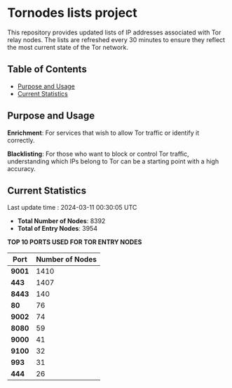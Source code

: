 # Tornodes lists project

This repository provides updated lists of IP addresses associated with Tor relay nodes. The lists are refreshed every 30 minutes to ensure they reflect the most current state of the Tor network.

## Table of Contents

- [Purpose and Usage](#purpose-and-usage)
- [Current Statistics](#current-statistics)


## Purpose and Usage

**Enrichment**: For services that wish to allow Tor traffic or identify it correctly.

**Blacklisting**: For those who want to block or control Tor traffic, understanding which IPs belong to Tor can be a starting point with a high accuracy.

## Current Statistics

Last update time : 2024-03-11 00:30:05 UTC

- **Total Number of Nodes**: 8392
- **Total of Entry Nodes**: 3954

**TOP 10 PORTS USED FOR TOR ENTRY NODES**

| **Port** | **Number of Nodes** |
|------|-----------------|
| **9001**   | 1410  |
| **443**   | 1407  |
| **8443**   | 140  |
| **80**   | 76  |
| **9002**   | 74  |
| **8080**   | 59  |
| **9000**   | 41  |
| **9100**   | 32  |
| **993**   | 31  |
| **444**   | 26  |


